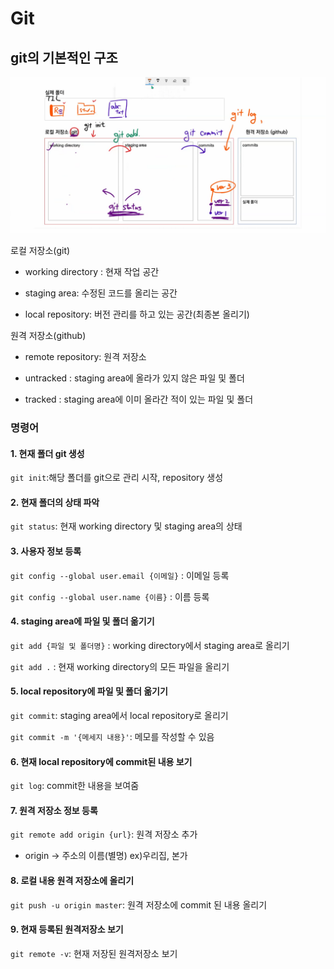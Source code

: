 # Git

## git의 기본적인 구조

![git image](git.assets/git.png)

로컬 저장소(git)

- working directory : 현재 작업 공간

- staging area: 수정된 코드를 올리는 공간

- local repository: 버전 관리를 하고 있는 공간(최종본 올리기)



원격 저장소(github)

- remote repository: 원격 저장소



- untracked : staging area에 올라가 있지 않은 파일 및 폴더

- tracked : staging area에 이미 올라간 적이 있는 파일 및 폴더



### 명령어

#### 1. 현재 폴더 git 생성

`git init`:해당 폴더를 git으로 관리 시작, repository 생성



#### 2. 현재 폴더의 상태 파악

`git status`: 현재 working directory 및 staging area의 상태



#### 3. 사용자 정보 등록

`git config --global user.email {이메일}` : 이메일 등록

`git config --global user.name {이름}` : 이름 등록



#### 4. staging area에 파일 및 폴더 옮기기

`git add {파일 및 폴더명}` : working directory에서 staging area로 올리기

`git add .` : 현재 working directory의 모든 파일을 올리기



#### 5. local repository에 파일 및 폴더 옮기기

`git commit`: staging area에서 local repository로 올리기

`git commit -m '{메세지 내용}'`: 메모를 작성할 수 있음



#### 6. 현재 local repository에 commit된 내용 보기

`git log`: commit한 내용을 보여줌



#### 7. 원격 저장소 정보 등록

`git remote add origin {url}`: 원격 저장소 추가

* origin -> 주소의 이름(별명) ex)우리집, 본가



#### 8. 로컬 내용 원격 저장소에 올리기

`git push -u origin master`: 원격 저장소에 commit 된 내용 올리기



#### 9. 현재 등록된 원격저장소 보기

`git remote -v`: 현재 저장된 원격저장소 보기

 